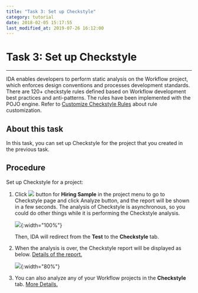 ```yaml
---
title: "Task 3: Set up Checkstyle"
category: tutorial
date: 2018-02-05 15:17:55
last_modified_at: 2019-07-26 16:12:00
---
```


# Task 3: Set up Checkstyle
***

IDA enables developers to perform static analysis on the Workflow project, which enforces design conventions and processes development standards. There are 120+ checkstyle rules defined based on Workflow development best practices and anti-patterns. The rules have been implemented with the POJO engine. Refer to [Customize Checkstyle Rules](../checkstyle/checkstyle-customize-checkstyle-rules.html) about rule customization.


## About this task

In this task, you can set up Checkstyle for the project that you created in the previous task.
  
## Procedure

Set up Checkstyle for a project:

1. Click ![][tutorial_checkstyle_button] button for **Hiring Sample** in the project menu to go to Checkstyle page and click Analyze button, and the report will be shown in a few seconds. The analysis of Checkstyle is asynchronous, so you could do other things while it is performing the Checkstyle analysis.
  
   ![][tutorial_project_list]{:width="100%"}
      
   Then, IDA will redirect from the **Test** to the **Checkstyle** tab.
    
2. When the analysis is over, the Checkstyle report will be displayed as below. [Details of the report.][1]
  
   ![][tutorial_checkstyle_report]{:width="80%"}

3. You can also analyze any of your Workflow projects in the **Checkstyle** tab. [More Details.][2]
 
  
  
<!-- **[<Previous][3] [\| Next>][4]** -->
 
[tutorial_checkstyle_button]: ../images/tutorial/tutorial_checkstyle_button.PNG
[tutorial_project_list]: ../images/tutorial/tutorial_project_list.PNG
[checkstyle_notification]: ../images/checkstyle/checkstyle_notification.png
[tutorial_checkstyle_report]: ../images/tutorial/tutorial_checkstyle_report.PNG

[1]: ../checkstyle/checkstyle-checkstyle-report.html
[2]: ../checkstyle/checkstyle-analyze-workflow-projects-with-checkstyle.html
[3]: tutorial-run-record-and-replay-a-test-case.html
[4]: tutorial-create-a-pipeline-for-continuous-deployment.html
